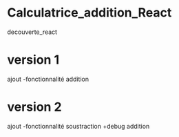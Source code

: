 # Calculatrice_addition_React
decouverte_react


# version 1
ajout -fonctionnalité addition

# version 2
ajout -fonctionnalité soustraction +debug addition
